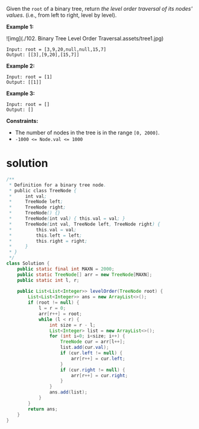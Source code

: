 Given the `root` of a binary tree, return *the level order traversal of its nodes' values*. (i.e., from left to right, level by level).

 

**Example 1:**

![img](./102. Binary Tree Level Order Traversal.assets/tree1.jpg)

```
Input: root = [3,9,20,null,null,15,7]
Output: [[3],[9,20],[15,7]]
```

**Example 2:**

```
Input: root = [1]
Output: [[1]]
```

**Example 3:**

```
Input: root = []
Output: []
```

 

**Constraints:**

- The number of nodes in the tree is in the range `[0, 2000]`.
- `-1000 <= Node.val <= 1000`

# solution

```java
/**
 * Definition for a binary tree node.
 * public class TreeNode {
 *     int val;
 *     TreeNode left;
 *     TreeNode right;
 *     TreeNode() {}
 *     TreeNode(int val) { this.val = val; }
 *     TreeNode(int val, TreeNode left, TreeNode right) {
 *         this.val = val;
 *         this.left = left;
 *         this.right = right;
 *     }
 * }
 */
class Solution {
    public static final int MAXN = 2000;
    public static TreeNode[] arr = new TreeNode[MAXN];
    public static int l, r;
    
    public List<List<Integer>> levelOrder(TreeNode root) {
        List<List<Integer>> ans = new ArrayList<>();
        if (root != null) {
            l = r = 0;
            arr[r++] = root;
            while (l < r) {
                int size = r - l;
                List<Integer> list = new ArrayList<>();
                for (int i=0; i<size; i++) {
                    TreeNode cur = arr[l++];
                    list.add(cur.val);
                    if (cur.left != null) {
                        arr[r++] = cur.left;
                    }
                    if (cur.right != null) {
                        arr[r++] = cur.right;
                    }
                }
                ans.add(list);
            }
        }
        return ans;
    }
}
```

